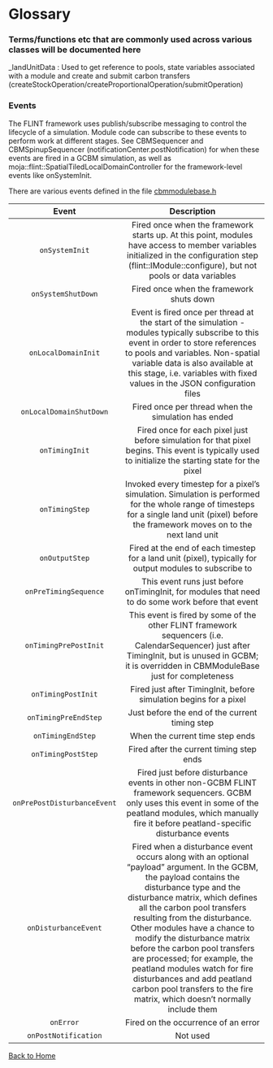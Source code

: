 # Glossary

### Terms/functions etc that are commonly used across various classes will be documented here

_landUnitData : Used to get reference to pools, state variables associated with a module and create and submit carbon transfers (createStockOperation/createProportionalOperation/submitOperation)

### Events 

The FLINT framework uses publish/subscribe messaging to control the lifecycle of a simulation. Module code can subscribe to these events to perform work at different stages. See CBMSequencer and CBMSpinupSequencer (notificationCenter.postNotification) for when these events are fired in a GCBM simulation, as well as moja::flint::SpatialTiledLocalDomainController for the framework-level events like onSystemInit.

There are various events defined in the file [cbmmodulebase.h](https://github.com/moja-global/moja.canada/blob/develop/Source/moja.modules.cbm/include/moja/modules/cbm/cbmmodulebase.h)

| Event | Description |
| :-----------: | :---: |
| `onSystemInit` | Fired once when the framework starts up. At this point, modules have access to member variables initialized in the configuration step (flint::IModule::configure), but not pools or data variables | 
| `onSystemShutDown` | Fired once when the framework shuts down |
| `onLocalDomainInit` | Event is fired once per thread at the start of the simulation - modules typically subscribe to this event in order to store references to pools and variables. Non-spatial variable data is also available at this stage, i.e. variables with fixed values in the JSON configuration files |
| `onLocalDomainShutDown` | Fired once per thread when the simulation has ended |
| `onTimingInit` | Fired once for each pixel just before simulation for that pixel begins. This event is typically used to initialize the starting state for the pixel |
| `onTimingStep` | Invoked every timestep for a pixel’s simulation. Simulation is performed for the whole range of timesteps for a single land unit (pixel) before the framework moves on to the next land unit |
| `onOutputStep` | Fired at the end of each timestep for a land unit (pixel), typically for output modules to subscribe to |
| `onPreTimingSequence` | This event runs just before onTimingInit, for modules that need to do some work before that event |
| `onTimingPrePostInit` | This event is fired by some of the other FLINT framework sequencers (i.e. CalendarSequencer) just after TimingInit, but is unused in GCBM; it is overridden in CBMModuleBase just for completeness |
| `onTimingPostInit` | Fired just after TimingInit, before simulation begins for a pixel |
| `onTimingPreEndStep` | Just before the end of the current timing step |
| `onTimingEndStep` | When the current time step ends |
| `onTimingPostStep` | Fired after the current timing step ends |
| `onPrePostDisturbanceEvent` | Fired just before disturbance events in other non-GCBM FLINT framework sequencers. GCBM only uses this event in some of the peatland modules, which manually fire it before peatland-specific disturbance events |
| `onDisturbanceEvent` | Fired when a disturbance event occurs along with an optional “payload” argument. In the GCBM, the payload contains the disturbance type and the disturbance matrix, which defines all the carbon pool transfers resulting from the disturbance. Other modules have a chance to modify the disturbance matrix before the carbon pool transfers are processed; for example, the peatland modules watch for fire disturbances and add peatland carbon pool transfers to the fire matrix, which doesn’t normally include them |
| `onError` | Fired on the occurrence of an error | 
| `onPostNotification` | Not used |





[Back to Home](README.md)